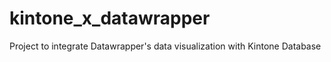 # kintone_x_datawrapper
Project to integrate Datawrapper's data visualization with Kintone Database
